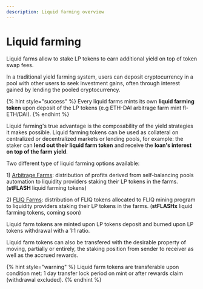 ```yaml
---
description: Liquid farming overview
---
```


# Liquid farming

Liquid farms allow to stake LP tokens to earn additional yield on top of token swap fees.

In a traditional yield farming system, users can deposit cryptocurrency in a pool with other users to seek investment gains, often through interest gained by lending the pooled cryptocurrency.

{% hint style="success" %}
Every liquid farms mints its own **liquid farming token** upon deposit of the LP tokens (e.g ETH-DAI arbitrage farm mint fl-ETH/DAI).
{% endhint %}

Liquid farming's true advantage is the composability of the yield strategies it makes possible. Liquid farming tokens can be used as collateral on centralized or decentralized markets or lending pools, for example: the staker can **lend out their liquid farm token** and receive the **loan's interest** **on top of the farm yield**.

Two different type of liquid farming options available:

1\) [Arbitrage Farms](arbitrage-farms.md): distribution of profits derived from self-balancing pools automation to liquidity providers staking their LP tokens in the farms. (**stFLASH** liquid farming tokens)

2\) [FLIQ Farms](fliq-farms.md): distribution of FLIQ tokens allocated to FLIQ mining program to liquidity providers staking their LP tokens in the farms. (**stFLASHx** liquid farming tokens, coming soon)

Liquid farm tokens are minted upon LP tokens deposit and burned upon LP tokens withdrawal with a 1:1 ratio.

Liquid farm tokens can also be transfered with the desirable property of moving, partially or entirely,  the staking position from sender to receiver as well as the accrued rewards.

{% hint style="warning" %}
Liquid farm tokens are transferable upon condition met: 1 day transfer lock period on mint or after rewards claim (withdrawal excluded).
{% endhint %}

